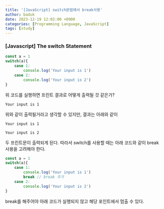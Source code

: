 ```yaml
---
title: '[JavaScript] switch문법에서 break사용'
author: baduk
date: 2023-12-19 12:02:00 +0900
categories: [Programming Language, JavaScript]
tags: [study]
---
```

### [Javascript] The switch Statement
```javascript
const a = 1
switch(a){
    case 1:
        console.log('Your input is 1')
    case 2:
        console.log('Your input is 2')
}
```

위 코드를 실행하면 프린트 결과로 어떻게 출력될 것 같은가?

`Your input is 1`

위와 같이 출력될거라고 생각할 수 있지만, 결과는 아래와 같이

`Your input is 1`

`Your input is 2`

두 프린트문이 출력되게 된다. 따라서 switch를 사용할 때는 아래 코드와 같이 break 사용을 고려해야 한다.

```javascript
const a = 1
switch(a){
    case 1:
        console.log('Your input is 1')
        break // break 추가
    case 2:
        console.log('Your input is 2')
}
```
break를 해주어야 아래 코드가 실행되지 않고 해당 포인트에서 멈출 수 있다.